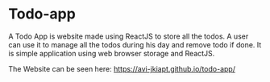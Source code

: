 # Todo-app

A Todo App is website made using ReactJS to store all the todos. A user can use it to manage all the todos during his day and
remove todo if done. It is simple application using web browser storage and ReactJS.

The Website can be seen here: https://avi-jkiapt.github.io/todo-app/
